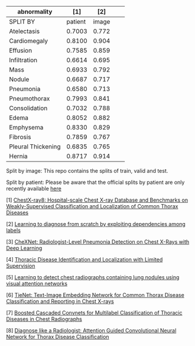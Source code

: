 |abnormality        |[1]    |[2]    |   |   |
|-------------------|-------|-------|---|---|
|SPLIT BY           |patient|image  |   |   |
|Atelectasis        |0.7003 |0.772  |   |   |
|Cardiomegaly       |0.8100 |0.904  |   |   |
|Effusion           |0.7585 |0.859  |   |   |
|Infiltration       |0.6614 |0.695  |   |   |
|Mass               |0.6933 |0.792  |   |   |
|Nodule             |0.6687 |0.717  |   |   |
|Pneumonia          |0.6580 |0.713  |   |   |
|Pneumothorax       |0.7993 |0.841  |   |   |
|Consolidation      |0.7032 |0.788  |   |   |
|Edema              |0.8052 |0.882  |   |   |
|Emphysema          |0.8330 |0.829  |   |   |
|Fibrosis           |0.7859 |0.767  |   |   |
|Pleural Thickening |0.6835 |0.765  |   |   |
|Hernia             |0.8717 |0.914  |   |   |

Split by image: This repo contains the splits of train, valid and test.

Split by patient: Please be aware that the official splits by patient are only recently available [here](https://nihcc.app.box.com/v/ChestXray-NIHCC)

[1] [ChestX-ray8: Hospital-scale Chest X-ray Database and Benchmarks on Weakly-Supervised Classification and Localization of Common Thorax Diseases](https://arxiv.org/abs/1705.02315)

[2] [Learning to diagnose from scratch by exploiting dependencies among labels](https://arxiv.org/abs/1710.10501)

[3] [CheXNet: Radiologist-Level Pneumonia Detection on Chest X-Rays with Deep Learning](https://arxiv.org/abs/1711.05225)

[4] [Thoracic Disease Identification and Localization with Limited Supervision](https://arxiv.org/abs/1711.06373)

[5] [Learning to detect chest radiographs containing lung nodules using visual attention networks](https://arxiv.org/abs/1712.00996)

[6] [TieNet: Text-Image Embedding Network for Common Thorax Disease Classification and Reporting in Chest X-rays](https://arxiv.org/abs/1801.04334)

[7] [Boosted Cascaded Convnets for Multilabel Classification of Thoracic Diseases in Chest Radiographs](https://arxiv.org/abs/1711.08760)

[8] [Diagnose like a Radiologist: Attention Guided Convolutional Neural Network for Thorax Disease Classification](https://arxiv.org/abs/1801.09927)

